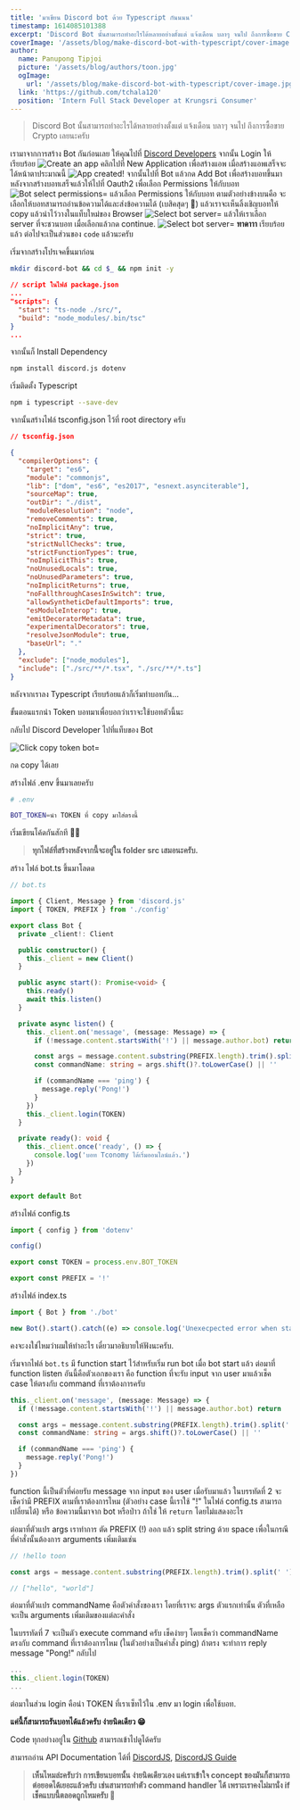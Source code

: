```yaml
---
title: 'มาเขียน Discord bot ด้วย Typescript กันนนน'
timestamp: 1614085101388
excerpt: 'Discord Bot นั้นสามารถทำอะไรได้หลายอย่างตั้งแต่ แจ้งเดือน บลาๆ จนไป ถึงการซื้อขาย Crypto เลยนะครับ'
coverImage: '/assets/blog/make-discord-bot-with-typescript/cover-image.jpg'
author:
  name: Panupong Tipjoi
  picture: '/assets/blog/authors/toon.jpg'
  ogImage:
    url: '/assets/blog/make-discord-bot-with-typescript/cover-image.jpg'
  link: 'https://github.com/tchala120'
  position: 'Intern Full Stack Developer at Krungsri Consumer'
---
```


> Discord Bot นั้นสามารถทำอะไรได้หลายอย่างตั้งแต่ แจ้งเดือน บลาๆ จนไป ถึงการซื้อขาย Crypto เลยนะครับ

เรามาจากการสร้าง Bot กันก่อนเลย ให้คุณไปที่ [Discord Developers](https://discord.com/developers/applications) จากนั้น Login ให้เรียบร้อย
<img src="/assets/blog/make-discord-bot-with-typescript/create-bot-app.png" alt="Create an app" class="img-content"/>
คลิกไปที่ New Application เพื่อสร้างแอพ เมื่อสร้างแอพเสร็จจะได้หน้าตาประมาณนี้
<img src="/assets/blog/make-discord-bot-with-typescript/app-created.png" alt="App created!" class="img-content"/>
จากนั้นไปที่ Bot แล้วกด Add Bot เพื่อสร้างบอทขึ้นมา หลังจากสร้างบอทเสร็จแล้วให้ไปที่ Oauth2 เพื่อเลือก Permissions ให้กับบอท
<img src="/assets/blog/make-discord-bot-with-typescript/bot-select-permissions.png" alt="Bot select permissions=" class="img-content"/>
แล้วเลือก Permissions ให้กับบอท ตามตัวอย่างข้างบนคือ จะเลือกให้บอทสามารถอ่านข้อความได้และส่งข้อความได้ (เบสิคสุดๆ 🤣) แล้วเราจะเห็นลิ้งเชิญบอทให้ copy แล้วนำไว้วางในแท็บใหม่ของ Browser
<img src="/assets/blog/make-discord-bot-with-typescript/select-bot-server.png" alt="Select bot server=" class="img-content"/>
แล้วให้เราเลือก server ที่จะชวนบอท เมื่อเลือกแล้วกด continue.
<img src="/assets/blog/make-discord-bot-with-typescript/invite-success.png" alt="Select bot server=" class="img-content"/>
**ทาดาาา** เรียบร้อยแล้ว ต่อไปจะเป็นส่วนของ `code` แล้วนะครับ

เริ่มจากสร้างโปรเจคขึ้นมาก่อน

```bash
mkdir discord-bot && cd $_ && npm init -y
```

```json
// script ในไฟล์ package.json
...
"scripts": {
  "start": "ts-node ./src/",
  "build": "node_modules/.bin/tsc"
}
...
```

จากนั้นก็ Install Dependency

```bash
npm install discord.js dotenv
```

เริ่มติดตั้ง Typescript

```bash
npm i typescript --save-dev
```

จากนั้นสร้างไฟล์ tsconfig.json ไว้ที่ root directory ครับ

```json
// tsconfig.json

{
  "compilerOptions": {
    "target": "es6",
    "module": "commonjs",
    "lib": ["dom", "es6", "es2017", "esnext.asynciterable"],
    "sourceMap": true,
    "outDir": "./dist",
    "moduleResolution": "node",
    "removeComments": true,
    "noImplicitAny": true,
    "strict": true,
    "strictNullChecks": true,
    "strictFunctionTypes": true,
    "noImplicitThis": true,
    "noUnusedLocals": true,
    "noUnusedParameters": true,
    "noImplicitReturns": true,
    "noFallthroughCasesInSwitch": true,
    "allowSyntheticDefaultImports": true,
    "esModuleInterop": true,
    "emitDecoratorMetadata": true,
    "experimentalDecorators": true,
    "resolveJsonModule": true,
    "baseUrl": "."
  },
  "exclude": ["node_modules"],
  "include": ["./src/**/*.tsx", "./src/**/*.ts"]
}
```

หลังจากเราลง Typescript เรียบร้อยแล้วก็เริ่มทำบอทกัน...

ขั้นตอนแรกนำ Token บอทมาเพื่อบอกว่าเราจะใช้บอทตัวนี้นะ

กลับไป Discord Developer ไปที่แท็บของ Bot

<img src="/assets/blog/make-discord-bot-with-typescript/copy-token-bot.png" alt="Click copy token bot=" class="img-content"/>

กด copy ได้เลย

สร้างไฟล์ .env ขึ้นมาเลยครับ

```bash
# .env

BOT_TOKEN=นำ TOKEN ที่ copy มาใส่ตรงนี้
```

เริ่มเขียนโค้ดกันสักที 😮‍💨

> **ทุกไฟล์ที่สร้างหลังจากนี้จะอยู่ใน folder src เสมอนะครับ.**

สร้าง ไฟล์ bot.ts ขึ้นมาโลดด

```typescript
// bot.ts

import { Client, Message } from 'discord.js'
import { TOKEN, PREFIX } from './config'

export class Bot {
  private _client!: Client

  public constructor() {
    this._client = new Client()
  }

  public async start(): Promise<void> {
    this.ready()
    await this.listen()
  }

  private async listen() {
    this._client.on('message', (message: Message) => {
      if (!message.content.startsWith('!') || message.author.bot) return

      const args = message.content.substring(PREFIX.length).trim().split(' ')
      const commandName: string = args.shift()?.toLowerCase() || ''

      if (commandName === 'ping') {
        message.reply('Pong!')
      }
    })
    this._client.login(TOKEN)
  }

  private ready(): void {
    this._client.once('ready', () => {
      console.log('บอท Tconomy ได้เริ่มออนไลน์แล้ว.')
    })
  }
}

export default Bot
```

สร้างไฟล์ config.ts

```typescript
import { config } from 'dotenv'

config()

export const TOKEN = process.env.BOT_TOKEN

export const PREFIX = '!'
```

สร้างไฟล์ index.ts

```typescript
import { Bot } from './bot'

new Bot().start().catch((e) => console.log('Unexecpected error when starting bot.', e))
```

คงจะงงใช่ไหมว่าผมให้ทำอะไร เดี๋ยวมาอธิบายให้ฟังนะครับ.

เริ่มจากไฟล์ `bot.ts` มี function start ไว้สำหรับเริ่ม run bot เมื่อ bot start แล้ว ต่อมาที่ function listen อันนี้คือตัวเอกของเรา คือ function ที่จะรับ input จาก user มาแล้วเช็ค case ให้ตรงกับ command ที่เราต้องการครับ

```typescript
this._client.on('message', (message: Message) => {
  if (!message.content.startsWith('!') || message.author.bot) return

  const args = message.content.substring(PREFIX.length).trim().split(' ')
  const commandName: string = args.shift()?.toLowerCase() || ''

  if (commandName === 'ping') {
    message.reply('Pong!')
  }
})
```

function นี้เป็นตัวที่ค่อยรับ message จาก input ของ user เมื่อรับมาแล้ว ในบรรทัดที่ 2 จะเช็คว่ามี PREFIX ตามที่เราต้องการไหม (ตัวอย่าง case นี้เราใช้ "!" ในไฟล์ config.ts สามารถเปลี่ยนได้) หรือ ข้อความนี้มาจาก bot หรือป่าว ถ้าใช่ ให้ `return` โดยไม่แสดงอะไร

ต่อมาที่ตัวแปร args เราทำการ ตัด PREFIX (!) ออก แล้ว split string ด้วย space เพื่อในกรณีที่คำสั่งนั้นต้องการ arguments เพิ่มเติมเช่น

```typescript
// !hello toon

const args = message.content.substring(PREFIX.length).trim().split(' ')

// ["hello", "world"]
```

ต่อมาที่ตัวแปร commandName คือตัวคำสั่งของเรา โดยที่เราจะ args ตัวแรกเท่านั้น ตัวที่เหลือจะเป็น arguments เพิ่มเติมของแต่ละคำสั่ง

ในบรรทัดที่ 7 จะเป็นตัว execute command ครับ เช็คง่ายๆ โดยเช็คว่า commandName ตรงกับ command ที่เราต้องการไหม (ในตัวอย่างเป็นคำสั่ง ping) ถ้าตรง จะทำการ reply message "Pong!" กลับไป

```typescript
...
this._client.login(TOKEN)
...
```

ต่อมาในส่วน login คือนำ TOKEN ที่เราเซ็ทไว้ใน .env มา login เพื่อใช้บอท.

**แค่นี้ก็สามารถรันบอทได้แล้วครับ ง่ายนิดเดียว 😁**

Code ทุกอย่างอยู่ใน [Github](https://github.com/tchala120/discord_bot) สามารถเข้าไปดูได้ครับ

สามารถอ่าน API Documentation ได้ที่ [DiscordJS](https://discord.js.org/), [DiscordJS Guide](https://discordjs.guide/)

> **เห็นไหมล่ะครับว่า การเขียนบอทนั้น ง่ายนิดเดียวเอง แค่เราเข้าใจ concept ของมันก็สามารถต่อยอดได้เยอะแล้วครับ เช่นสามารถทำตัว command handler ได้ เพราะเราคงไม่มานั่ง if เช็คแบบนี้ตลอดถูกไหมครับ 🤣**

